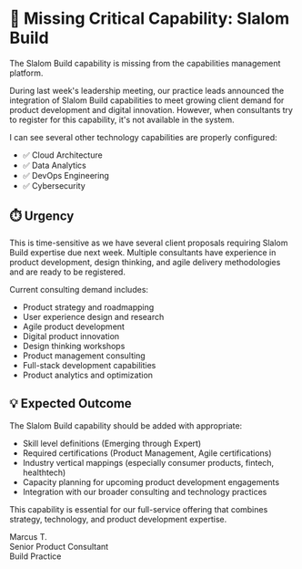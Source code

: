 # 🚨 Missing Critical Capability: Slalom Build

The Slalom Build capability is missing from the capabilities management platform.

During last week's leadership meeting, our practice leads announced the integration of Slalom Build capabilities to meet growing client demand for product development and digital innovation. However, when consultants try to register for this capability, it's not available in the system.

I can see several other technology capabilities are properly configured:

- ✅ Cloud Architecture
- ✅ Data Analytics  
- ✅ DevOps Engineering
- ✅ Cybersecurity

## ⏱️ Urgency

This is time-sensitive as we have several client proposals requiring Slalom Build expertise due next week. Multiple consultants have experience in product development, design thinking, and agile delivery methodologies and are ready to be registered.

Current consulting demand includes:
- Product strategy and roadmapping
- User experience design and research
- Agile product development
- Digital product innovation
- Design thinking workshops
- Product management consulting
- Full-stack development capabilities
- Product analytics and optimization

## 💡 Expected Outcome

The Slalom Build capability should be added with appropriate:
- Skill level definitions (Emerging through Expert)
- Required certifications (Product Management, Agile certifications)
- Industry vertical mappings (especially consumer products, fintech, healthtech)
- Capacity planning for upcoming product development engagements
- Integration with our broader consulting and technology practices

This capability is essential for our full-service offering that combines strategy, technology, and product development expertise.

Marcus T.  
Senior Product Consultant  
Build Practice
